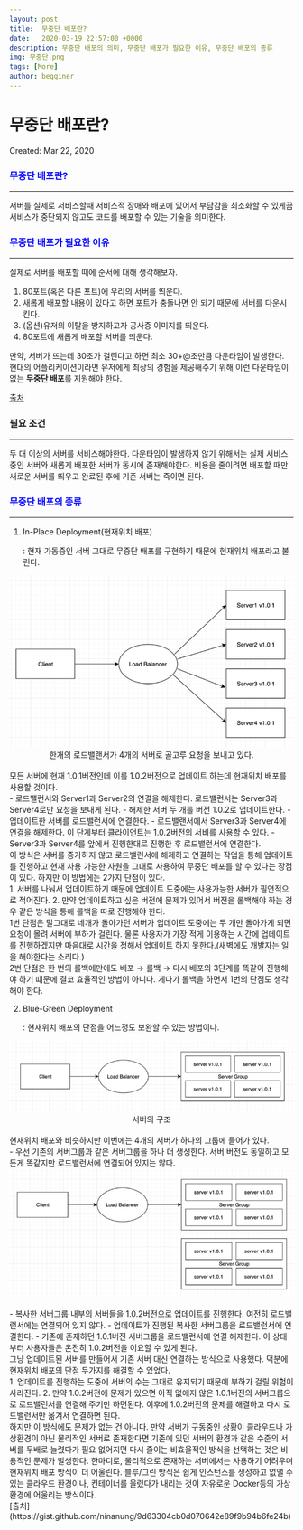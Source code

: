 ```yaml
---
layout: post
title:  무중단 배포란?
date:   2020-03-19 22:57:00 +0000
description: 무중단 배포의 의미, 무중단 배포가 필요한 이유, 무중단 배포의 종류
img: 무중단.png
tags: [More]
author: begginer_
---
```


# 무중단 배포란?

Created: Mar 22, 2020

### <span style="color:blue;">무중단 배포란?</span>

---

 서버를 실제로 서비스할때 서비스적 장애와 배포에 있어서 부담감을 최소화할 수 있게끔 서비스가 중단되지 않고도 코드를 배포할 수 있는 기술을 의미한다.

### <span style="color:blue;">무중단 배포가 필요한 이유</span>

---

 실제로 서버를 배포할 때에 순서에 대해 생각해보자.

1. 80포트(혹은 다른 포트)에 우리의 서버를 띄운다.
2. 새롭게 배포할 내용이 있다고 하면 포트가 충돌나면 안 되기 때문에 서버를 다운시킨다.
3. (옵션)유저의 이탈을 방지하고자 공사중 이미지를 띄운다.
4. 80포트에 새롭게 배포할 서버를 띄운다.

 만약, 서버가 뜨는데 30초가 걸린다고 하면 최소 30+@초만큼 다운타임이 발생한다. 현대의 어플리케이션이라면 유저에게 최상의 경험을 제공해주기 위해 이런 다운타임이 없는 <span style="font-weight:bold;">무중단 배포</span>를 지원해야 한다.

[출처](https://perfectacle.github.io/2019/04/21/non-stop-deployment/)

### 필요 조건

---

 두 대 이상의 서버를 서비스해야한다. 다운타임이 발생하지 않기 위해서는 실제 서비스 중인 서버와 새롭게 배포한 서버가 동시에 존재해야한다. 비용을 줄이려면 배포할 때만 새로운 서버를 띄우고 완료된 후에 기존 서버는 죽이면 된다. 

### <span style="color:blue;">무중단 배포의 종류</span>

---

1. In-Place Deployment(현재위치 배포)

    : 현재 가동중인 서버 그대로 무중단 배포를 구현하기 때문에 현재위치 배포라고 불린다. 

<center><img src="/assets/img/무중단/01.png"></center>

<center>한개의 로드밸랜서가 4개의 서버로 골고루 요청을 보내고 있다.</center>
<br>
     모든 서버에 현재 1.0.1버전인데 이를 1.0.2버전으로 업데이트 하는데 현재위치 배포를 사용할 것이다.
<br>
    - 로드밸런서와 Server1과 Server2의 연결을 해제한다. 로드밸런서는 Server3과 Server4로만 요청을 보내게 된다.
    - 해제한 서버 두 개를 버전 1.0.2로 업데이트한다.
    - 업데이트한 서버를 로드밸런서에 연결한다.
    - 로드밸랜서에서 Server3과 Server4에 연결을 해제한다. 이 단계부터 클라이언트는 1.0.2버전의 서비를 사용할 수 있다.
    - Server3과 Server4를 앞에서 진행한대로 진행한 후 로드밸런서에 연결한다.
<br>
     이 방식은 서버를 증가하지 않고 로드밸런서에 해제하고 연결하는 작업을 통해 업데이트를 진행하고 현재 사용 가능한 자원을 그대로 사용하여 무중단 배포를 할 수 있다는 장점이 있다. 하지만 이 방법에는 2가지 단점이 있다.
<br>
    1. 서버를 나눠서 업데이트하기 때문에 업데이트 도중에는 사용가능한 서버가 필연적으로 적어진다.
    2. 만약 업데이트하고 싶은 버전에 문제가 있어서 버전을 롤백해야 하는 경우 같은 방식을 통해 롤백을 따로 진행해야 한다.
<br>
     1번 단점은 말그대로 네개가 돌아가던 서버가 업데이트 도중에는 두 개만 돌아가게 되면 요청이 몰려 서버에 부하가 걸린다. 물론 사용자가 가장 적게 이용하는 시간에 업데이트를 진행하겠지만 마음대로 시간을 정해서 업데이트 하지 못한다.(새벽에도 개발자는 일을 해야한다는 소리다.)
<br>
     2번 단점은 한 번의 롤백에만에도 배포 → 롤백 → 다시 배포의 3단계를 똑같이 진행해야 하기 떄문에 결코 효율적인 방법이 아니다. 게다가 롤백을 하면서 1번의 단점도 생각해야 한다.

2. Blue-Green Deployment

    : 현재위치 배포의 단점을 어느정도 보완할  수 있는 방법이다. 

<center><img src="/assets/img/무중단/02.png"></center>

<center>서버의 구조</center>
<br>
     현재위치 배포와 비슷하지만 이번에는 4개의 서버가 하나의 그룹에 들어가 있다. 
<br>
    - 우선 기존의 서버그룹과 같은 서버그룹을 하나 더 생성한다. 서버 버전도 동일하고 모든게 똑같지만 로드밸런서에 연결되어 있지는 않다.

<center><img src="/assets/img/무중단/03.png"></center>
<br>
    - 복사한 서버그룹 내부의 서버들을 1.0.2버전으로 업데이트를 진행한다. 여전히 로드밸런서에는 연결되어 있지 않다.
    - 업데이트가 진행된 복사한 서버그룹을 로드밸런서에 연결한다.
    - 기존에 존재하던 1.0.1버전 서버그룹을 로드밸런서에 연결 해제한다. 이 상태부터 사용자들은 온전히 1.0.2버전을 이요할 수 있게 된다.
<br>
    그냥 업데이트된 서버를 만들어서 기존 서버 대신 연결하는 방식으로 사용했다. 덕분에 현재위치 배포의 단점 두가지를 해결할 수 있었다.
<br>
    1. 업데이트를 진행하는 도중에 서버의 수는 그대로 유지되기 때문에 부하가 걸릴 위험이 사라진다.
    2. 만약 1.0.2버전에 문제가 있으면 아직 없애지 않은 1.0.1버전의 서버그룹으로 로드밸런서를 연결해 주기만 하면된다. 이후에 1.0.2버전의 문제를 해결하고 다시 로드밸런서만 옮겨서 연결하면 된다.
<br>
     하지만 이 방식에도 문제가 없는 건 아니다. 만약 서버가 구동중인 상황이 클라우드나 가상환경이 아닌 물리적인 서버로 존재한다면 기존에 있던 서버의 환경과 같은 수준의 서버를 두배로 늘렸다가 필요 없어지면 다시 줄이는 비효율적인 방식을 선택하는 것은 비용적인 문제가 발생한다. 한마디로, 물리적으로 존재하는 서버에서는 사용하기 어려우며 현재위치 배포 방식이 더 어울린다. 블루/그린 방식은 쉽게 인스턴스를 생성하고 없앨 수 있는 클라우드 환경이나, 컨테이너를 올렸다가 내리는 것이 자유로운 Docker등의 가상환경에 어울리는 방식이다.
<br>
    [출처](https://gist.github.com/ninanung/9d63304cb0d070642e89f9b94b6fe24b)